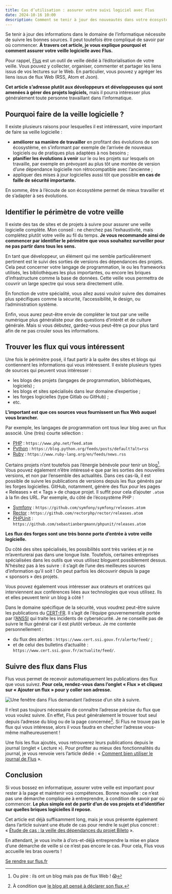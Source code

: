 ```yaml
---
title: Cas d’utilisation : assurer votre suivi logiciel avec Flus
date: 2024-10-16 10:00
description: Comment se tenir à jour des nouveautés dans votre écosystème logiciel grâce à Flus.
---
```


Se tenir à jour des informations dans le domaine de l’informatique nécessite de suivre les bonnes sources.
Il peut toutefois être compliqué de savoir par où commencer.
**À travers cet article, je vous explique pourquoi et comment assurer votre veille logicielle avec Flus.**

Pour rappel, [Flus](https://flus.fr) est un outil de veille dédié à l’éditorialisation de votre veille.
Vous pouvez y collecter, organiser, commenter et partager les liens issus de vos lectures sur le Web.
En particulier, vous pouvez y agréger les liens issus de flux Web (<abbr>RSS</abbr>, Atom et Json).

**Cet article s’adresse plutôt aux développeurs et développeuses qui sont amenées à gérer des projets logiciels,** mais il pourra intéresser plus généralement toute personne travaillant dans l’informatique.

## Pourquoi faire de la veille logicielle ?

Il existe plusieurs raisons pour lesquelles il est intéressant, voire important de faire sa veille logicielle :

- **améliorer sa manière de travailler** en profitant des évolutions de son écosystème, en s’informant par exemple de l’arrivée de nouveaux logiciels ou de pratiques plus adaptées à nos besoins ;
- **planifier les évolutions à venir** sur le ou les projets sur lesquels on travaille, par exemple en prévoyant au plus tôt une montée de version d’une dépendance logicielle non rétrocompatible avec l’ancienne ;
- appliquer des mises à jour logicielles aussi tôt que possible **en cas de faille de sécurité importante.**

En somme, être à l’écoute de son écosystème permet de mieux travailler et de s’adapter à ses évolutions.

## Identifier le périmètre de votre veille

Il existe des tas de sites et de projets à suivre pour assurer une veille logicielle complète.
Mon conseil : ne cherchez pas l’exhaustivité, mais complétez plutôt votre veille au fil du temps.
**Je vous recommande ainsi de commencer par identifier le périmètre que vous souhaitez surveiller pour ne pas partir dans tous les sens.**

En tant que développeur, un élément qui me semble particulièrement pertinent est le suivi des sorties de versions des dépendances des projets.
Cela peut concerner votre langage de programmation, le ou les frameworks utilisés, les bibliothèques les plus importantes, ou encore les briques d’infrastructure comme la base de données.
Cette veille vous permettra de couvrir un large spectre qui vous sera directement utile.

En fonction de votre spécialité, vous allez aussi vouloir suivre des domaines plus spécifiques comme la sécurité, l’accessibilité, le design, ou l’administration système.

Enfin, vous aurez peut-être envie de compléter le tout par une veille numérique plus généraliste pour des questions d’intérêt et de culture générale.
Mais si vous débutez, gardez-vous peut-être ça pour plus tard afin de ne pas crouler sous les informations.

## Trouver les flux qui vous intéressent

Une fois le périmètre posé, il faut partir à la quête des sites et blogs qui contiennent les informations qui vous intéressent.
Il existe plusieurs types de sources qui peuvent vous intéresser :

- les blogs des projets (langages de programmation, bibliothèques, logiciels) ;
- les blogs et sites spécialisés dans leur domaine d’expertise ;
- les forges logicielles (type Gitlab ou GitHub) ;
- etc.

**L’important est que ces sources vous fournissent un flux Web auquel vous brancher.**

Par exemple, les langages de programmation ont tous leur blog avec un flux associé.
Une (très) courte sélection :

- [PHP](https://www.php.net/) : `https://www.php.net/feed.atom`
- [Python](https://blog.python.org/) : `https://blog.python.org/feeds/posts/default?alt=rss`
- [Ruby](https://www.ruby-lang.org/en/news/) : `https://www.ruby-lang.org/en/feeds/news.rss`

Certains projets n’ont toutefois pas l’énergie bénévole pour tenir un blog[^1].
Vous pouvez également n’être intéressé·e que par les sorties des nouvelles versions, et non par l’ensemble des actualités.
Dans ces cas-là, il est possible de suivre les publications de versions depuis les flux générés par les forges logicielles.
GitHub, notamment, génère des flux pour les pages « Releases » et « Tags » de chaque projet.
Il suffit pour cela d’ajouter `.atom` à la fin des <abbr>URL</abbr>.
Par exemple, du côté de l’écosystème PHP :

- [Symfony](https://github.com/symfony/symfony/releases) : `https://github.com/symfony/symfony/releases.atom`
- [Rector](https://github.com/rectorphp/rector/releases) : `https://github.com/rectorphp/rector/releases.atom`
- [PHPUnit](https://github.com/sebastianbergmann/phpunit/releases) : `https://github.com/sebastianbergmann/phpunit/releases.atom`

**Les flux des forges sont une très bonne porte d’entrée à votre veille logicielle.**

[^1]: Ou pire : ils ont un blog mais pas de flux Web ! 😱

Du côté des sites spécialisés, les possibilités sont très variées et je ne m’aventurerai pas dans une longue liste.
Toutefois, certaines entreprises spécialisées dans les outils que vous utilisez bloguent possiblement dessus.
N’hésitez pas à les suivre : il s’agit de l’une des meilleures sources d’information qu’il soit !
On peut parfois les découvrir depuis la page « sponsors » des projets.

Vous pouvez également vous intéresser aux orateurs et oratrices qui interviennent aux conférences liées aux technologies que vous utilisez.
Ils et elles peuvent tenir un blog à côté !

Dans le domaine spécifique de la sécurité, vous voudrez peut-être suivre les publications du [CERT-FR](https://www.cert.ssi.gouv.fr/).
Il s’agit de l’équipe gouvernementale portée par l’[<abbr>ANSSI<abbr>](https://cyber.gouv.fr/) qui traite les incidents de cybersécurité.
Je ne conseille pas de suivre le flux général car il est plutôt verbeux.
Je me contente personnellement :

- du flux des alertes : `https://www.cert.ssi.gouv.fr/alerte/feed/` ;
- et de celui des bulletins d’actualité : `https://www.cert.ssi.gouv.fr/actualite/feed/`.

## Suivre des flux dans Flus

Flus vous permet de recevoir automatiquement les publications des flux que vous suivez.
**Pour cela, rendez-vous dans l’onglet « Flux » et cliquez sur « Ajouter un flux » pour y coller son adresse.**

![Une fenêtre dans Flus demandant l’adresse d’un site à suivre.](images/flus-add-feed2.webp)

Il n’est pas toujours nécessaire de connaître l’adresse précise du flux que vous voulez suivre.
En effet, Flus peut généralement le trouver tout seul depuis l’adresse du blog ou de la page concernée[^2].
Si Flus ne trouve pas le flux qui vous intéresse, alors il vous faudra en chercher l’adresse vous-même malheureusement !

[^2]: À condition que [le blog ait pensé à déclarer son flux.](declarez-vos-flux.html)

Une fois les flux ajoutés, vous retrouverez leurs publications depuis le journal (onglet « Lecture »).
Pour profiter au mieux des fonctionnalités du journal, je vous renvoie vers l’article dédié : « [Comment bien utiliser le journal de Flus](comment-bien-utiliser-le-journal.html) ».

## Conclusion

Si vous bossez en informatique, assurer votre veille est important pour rester à la page et maintenir vos compétences.
Bonne nouvelle : ce n’est pas une démarche compliquée à entreprendre, à condition de savoir par où commencer.
**Le plus simple est de partir d’un de vos projets et d’identifier sur quelles briques logicielles il repose.**

Cet article est déjà suffisamment long, mais je vous présente également dans l’article suivant une étude de cas pour rendre le sujet plus concret : « [Étude de cas : la veille des dépendances du projet Bileto](etude-de-cas-dependances-bileto.html) ».

En attendant, je vous invite à d’ors-et-déjà entreprendre la mise en place d’une démarche de veille si ce n’est pas encore le cas.
Pour cela, Flus vous accueille les bras ouverts !

<p class="text--center">
    <a class="button button--primary" href="https://flus.fr">
        Se rendre sur flus.fr
    </a>
</p>
